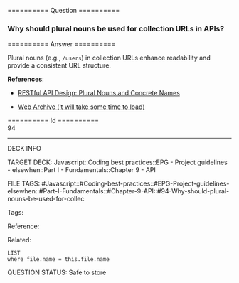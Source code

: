 ========== Question ==========  

### Why should plural nouns be used for collection URLs in APIs?  

========== Answer ==========  

Plural nouns (e.g., `/users`) in collection URLs enhance readability and provide a consistent URL structure.

**References**:

-   [RESTful API Design: Plural Nouns and Concrete Names](https://apigee.com/about/blog/technology/restful-api-design-plural-nouns-and-concrete-names)

-   [Web Archive (it will take some time to load)](https://web.archive.org/web/20190103073743/https://apigee.com/about/blog/technology/restful-api-design-plural-nouns-and-concrete-names)

========== Id ==========  
94

---

DECK INFO

TARGET DECK: Javascript::Coding best practices::EPG - Project guidelines - elsewhen::Part I - Fundamentals::Chapter 9 - API

FILE TAGS: #Javascript::#Coding-best-practices::#EPG-Project-guidelines-elsewhen::#Part-I-Fundamentals::#Chapter-9-API::#94-Why-should-plural-nouns-be-used-for-collec

Tags:

Reference:

Related:

```dataview
LIST
where file.name = this.file.name
```

QUESTION STATUS: Safe to store
